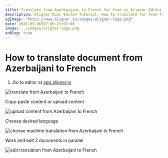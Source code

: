 ```yaml
---
title: Translate from Azerbaijani to French for free in Aligner Editor
description: Aligner Dual Editor Tutorial. How to translate for free from Azerbaijani to French. Aligner is multilingual document management platform. 
ogImage: "https://www.aligner.io/images/aligner-logo.png"
date: 2020-05-06T07:09:21+03:00
image: ../images/aligner-logo.png
onBlog: true
---
```


# How to translate document from Azerbaijani to French

1. Go to editor at [app.aligner.io](https://app.aligner.io "Aligner App web page")

![translate from Azerbaijani to French](../aligner-blank-editor.png "translate from Azerbaijani to French")

Copy-paste content or upload content

![upload content from Azerbaijani to French](../aligner-uploaded-document.png "upload content from Azerbaijani to French")

Choose desired language

![choose machine translation from Azerbaijani to French](../aligner-language-dropdown.png "choose machine translation from Azerbaijani to French")

Work and edit 2 documents in parallel

![edit translation from Azerbaijani to French](../aligner-double-sitded-editor.png "edit translation from Azerbaijani to French")

